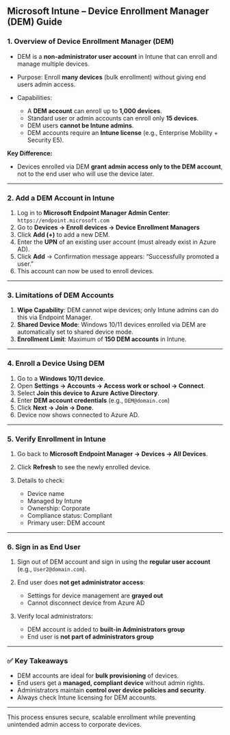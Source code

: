 ## Microsoft Intune – Device Enrollment Manager (DEM) Guide

### 1. **Overview of Device Enrollment Manager (DEM)**

* DEM is a **non-administrator user account** in Intune that can enroll and manage multiple devices.
* Purpose: Enroll **many devices** (bulk enrollment) without giving end users admin access.
* Capabilities:

  * A **DEM account** can enroll up to **1,000 devices**.
  * Standard user or admin accounts can enroll only **15 devices**.
  * DEM users **cannot be Intune admins**.
  * DEM accounts require an **Intune license** (e.g., Enterprise Mobility + Security E5).

**Key Difference:**

* Devices enrolled via DEM **grant admin access only to the DEM account**, not to the end user who will use the device later.

---

### 2. **Add a DEM Account in Intune**

1. Log in to **Microsoft Endpoint Manager Admin Center**: `https://endpoint.microsoft.com`
2. Go to **Devices → Enroll devices → Device Enrollment Managers**
3. Click **Add (+)** to add a new DEM.
4. Enter the **UPN** of an existing user account (must already exist in Azure AD).
5. Click **Add** → Confirmation message appears: “Successfully promoted a user.”
6. This account can now be used to enroll devices.

---

### 3. **Limitations of DEM Accounts**

1. **Wipe Capability**: DEM cannot wipe devices; only Intune admins can do this via Endpoint Manager.
2. **Shared Device Mode**: Windows 10/11 devices enrolled via DEM are automatically set to shared device mode.
3. **Enrollment Limit**: Maximum of **150 DEM accounts** in Intune.

---

### 4. **Enroll a Device Using DEM**

1. Go to a **Windows 10/11 device**.
2. Open **Settings → Accounts → Access work or school → Connect**.
3. Select **Join this device to Azure Active Directory**.
4. Enter **DEM account credentials** (e.g., `DEM@domain.com`)
5. Click **Next → Join → Done**.
6. Device now shows connected to Azure AD.

---

### 5. **Verify Enrollment in Intune**

1. Go back to **Microsoft Endpoint Manager → Devices → All Devices**.
2. Click **Refresh** to see the newly enrolled device.
3. Details to check:

   * Device name
   * Managed by Intune
   * Ownership: Corporate
   * Compliance status: Compliant
   * Primary user: DEM account

---

### 6. **Sign in as End User**

1. Sign out of DEM account and sign in using the **regular user account** (e.g., `User2@domain.com`).

2. End user does **not get administrator access**:

   * Settings for device management are **grayed out**
   * Cannot disconnect device from Azure AD

3. Verify local administrators:

   * DEM account is added to **built-in Administrators group**
   * End user is **not part of administrators group**

---

### ✅ Key Takeaways

* DEM accounts are ideal for **bulk provisioning** of devices.
* End users get a **managed, compliant device** without admin rights.
* Administrators maintain **control over device policies and security**.
* Always check Intune licensing for DEM accounts.

---

This process ensures secure, scalable enrollment while preventing unintended admin access to corporate devices.
